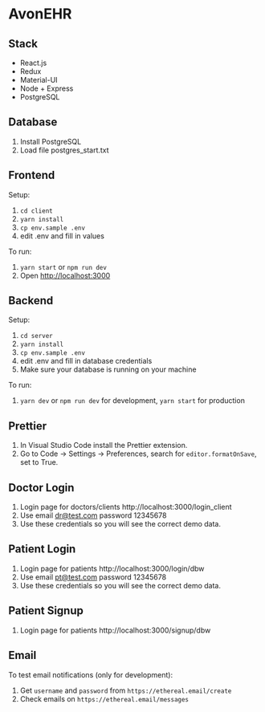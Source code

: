 # AvonEHR

## Stack

- React.js
- Redux
- Material-UI
- Node + Express
- PostgreSQL

## Database

1. Install PostgreSQL
2. Load file postgres_start.txt

## Frontend

Setup:

1. `cd client`
2. `yarn install`
3. `cp env.sample .env`
4. edit .env and fill in values

To run:

1. `yarn start` or `npm run dev`
2. Open [http://localhost:3000](http://localhost:3000)

## Backend

Setup:

1. `cd server`
2. `yarn install`
3. `cp env.sample .env`
4. edit .env and fill in database credentials
5. Make sure your database is running on your machine

To run:

1. `yarn dev` or `npm run dev` for development, `yarn start` for production

## Prettier

1. In Visual Studio Code install the Prettier extension.
2. Go to Code -> Settings -> Preferences, search for `editor.formatOnSave`, set to True.

## Doctor Login

1. Login page for doctors/clients http://localhost:3000/login_client
2. Use email dr@test.com password 12345678
3. Use these credentials so you will see the correct demo data.
    
## Patient Login

1. Login page for patients http://localhost:3000/login/dbw
2. Use email pt@test.com password 12345678
3. Use these credentials so you will see the correct demo data.
    
## Patient Signup

1. Login page for patients http://localhost:3000/signup/dbw

## Email

To test email notifications (only for development):

1. Get `username` and `password` from `https://ethereal.email/create`
2. Check emails on `https://ethereal.email/messages`
